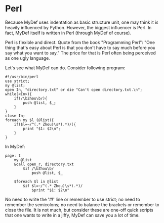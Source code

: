 # Perl

Because MyDef uses indentation as basic structure unit, one may think it is heavily influenced by Python. However, the biggest influencer is Perl. In fact, MyDef itself is written in Perl (through MyDef of course).

Perl is flexible and direct. Quote from the book "Programming Perl": "One thing that's easy about Perl is that you don't have to say much before you say what you want to say." The price for that is Perl often being perceived as one ugly language.

Let's see what MyDef can do. Consider following program:
```
#!/usr/bin/perl
use strict;
my @list;
open In, "directory.txt" or die "Can't open directory.txt.\n";
while(<In>){
    if(/\bZhou\b/){
        push @list, $_;
    }
}
close In;
foreach my $l (@list){
    if($l=~/^(.* Zhou)\s*(.*)/){
        print "$1: $2\n";
    }
}
```

In MyDef:

```
page: t
    my @list
    &call open_r, directory.txt
        $if /\bZhou\b/
            push @list, $_

    $foreach $l in @list
        $if $l=~/^(.* Zhou)\s*(.*)/
            $print "$1: $2\n"
```

No need to write the '#!' line or remember to use strict; no need to remember the semicolons; no need to balance the brackets or remember to close the file. It is not much, but consider these are one-off quick scripts that one wants to write in a jiffy, MyDef can save you a lot of time.
            